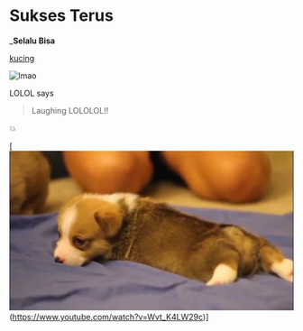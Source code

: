 # Sukses Terus

___Selalu Bisa__


[kucing](http:google.com)

![lmao](https://i.kym-cdn.com/entries/icons/mobile/000/004/815/lologuy.jpg)

LOLOL says
>Laughing LOLOLOL!!


:collision:


[![Corgi Video](corgi.jpg)(https://www.youtube.com/watch?v=Wvt_K4LW29c)]